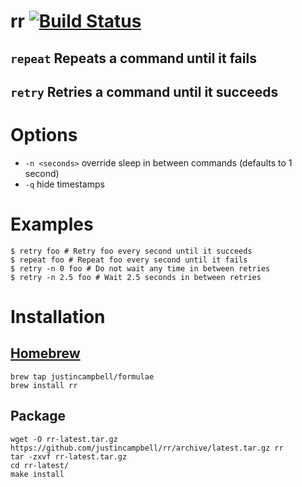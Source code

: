 # rr [![Build Status](https://travis-ci.org/justincampbell/rr.svg?branch=master)](https://travis-ci.org/justincampbell/rr)

## `repeat` Repeats a command until it fails

## `retry` Retries a command until it succeeds

# Options

* `-n <seconds>` override sleep in between commands (defaults to 1 second)
* `-q` hide timestamps

# Examples

    $ retry foo # Retry foo every second until it succeeds
    $ repeat foo # Repeat foo every second until it fails
    $ retry -n 0 foo # Do not wait any time in between retries
    $ retry -n 2.5 foo # Wait 2.5 seconds in between retries

# Installation

## [Homebrew](http://brew.sh)

    brew tap justincampbell/formulae
    brew install rr

## Package

    wget -O rr-latest.tar.gz https://github.com/justincampbell/rr/archive/latest.tar.gz rr
    tar -zxvf rr-latest.tar.gz
    cd rr-latest/
    make install
